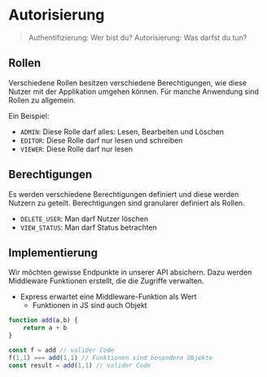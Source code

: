 # Autorisierung

> Authentifizierung: Wer bist du?
> Autorisierung: Was darfst du tun?

## Rollen

Verschiedene Rollen besitzen verschiedene Berechtigungen, wie diese Nutzer mit der Applikation umgehen können. Für manche Anwendung sind Rollen zu allgemein.

Ein Beispiel:

- `ADMIN`: Diese Rolle darf alles: Lesen, Bearbeiten und Löschen
- `EDITOR`: Diese Rolle darf nur lesen und schreiben
- `VIEWER`: Diese Rolle darf nur lesen

## Berechtigungen

Es werden verschiedene Berechtigungen definiert und diese werden Nutzern zu geteilt. Berechtigungen sind granularer definiert als Rollen.

- `DELETE_USER`: Man darf Nutzer löschen
- `VIEW_STATUS`: Man darf Status betrachten

## Implementierung

Wir möchten gewisse Endpunkte in unserer API absichern. Dazu werden Middleware Funktionen erstellt, die die Zugriffe verwalten.

- Express erwartet eine Middleware-Funktion als Wert
  - Funktionen in JS sind auch Objekt

```js
function add(a,b) {
    return a + b
}

const f = add // valider Code
f(1,1) === add(1,1) // Funktionen sind besondere Objekte
const result = add(1,1) // valider Code
```
